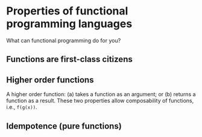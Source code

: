 # Properties of functional programming languages

What can functional programming do for you?

## Functions are first-class citizens

## Higher order functions

A higher order function: (a) takes a function as an argument; or (b) returns a function as a result.
These two properties allow composability of functions, i.e., `f(g(x))`.

## Idempotence (pure functions)
